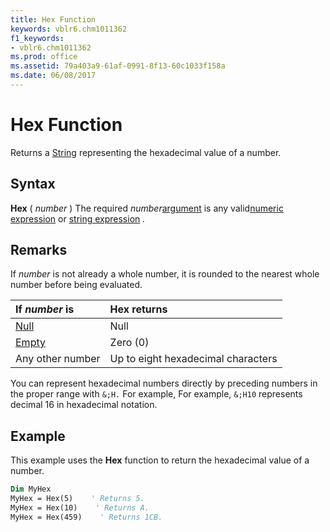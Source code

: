 ```yaml
---
title: Hex Function
keywords: vblr6.chm1011362
f1_keywords:
- vblr6.chm1011362
ms.prod: office
ms.assetid: 79a403a9-61af-0991-8f13-60c1033f158a
ms.date: 06/08/2017
---
```



# Hex Function



Returns a [String](../../Glossary/vbe-glossary.md#string-data-type) representing the hexadecimal value of a number.

## Syntax

**Hex** ( _number_ )
The required  _number_[argument](../../Glossary/vbe-glossary.md#argument) is any valid[numeric expression](../../Glossary/vbe-glossary.md#numeric-expression) or [string expression](../../Glossary/vbe-glossary.md#string-expression) _._

## Remarks

If  _number_ is not already a whole number, it is rounded to the nearest whole number before being evaluated.


|**If  _number_ is**|**Hex returns**|
|:-----|:-----|
|[Null](../../Glossary/vbe-glossary.md#null)|Null|
|[Empty](../../Glossary/vbe-glossary.md#empty)|Zero (0)|
|Any other number|Up to eight hexadecimal characters|

You can represent hexadecimal numbers directly by preceding numbers in the proper range with  `&;H.` For example, For example, `&;H10` represents decimal 16 in hexadecimal notation.

## Example

This example uses the  **Hex** function to return the hexadecimal value of a number.


```vb
Dim MyHex
MyHex = Hex(5)    ' Returns 5.
MyHex = Hex(10)    ' Returns A.
MyHex = Hex(459)    ' Returns 1CB.
```


